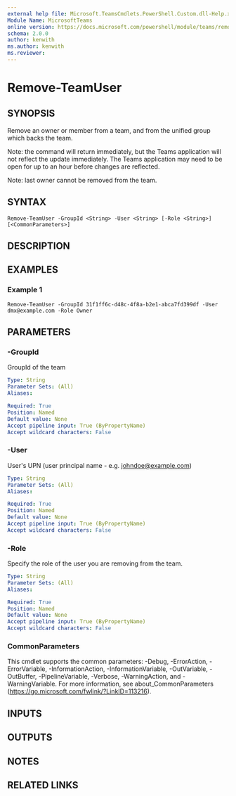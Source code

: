 ```yaml
---
external help file: Microsoft.TeamsCmdlets.PowerShell.Custom.dll-Help.xml
Module Name: MicrosoftTeams
online version: https://docs.microsoft.com/powershell/module/teams/remove-teamuser
schema: 2.0.0
author: kenwith
ms.author: kenwith
ms.reviewer:
---
```


# Remove-TeamUser

## SYNOPSIS

Remove an owner or member from a team, and from the unified group which backs the team.

Note: the command will return immediately, but the Teams application will not reflect the update immediately.
The Teams application may need to be open for up to an hour before changes are reflected.

Note: last owner cannot be removed from the team.

## SYNTAX

```
Remove-TeamUser -GroupId <String> -User <String> [-Role <String>] [<CommonParameters>]
```

## DESCRIPTION

## EXAMPLES

### Example 1
```
Remove-TeamUser -GroupId 31f1ff6c-d48c-4f8a-b2e1-abca7fd399df -User dmx@example.com -Role Owner
```

## PARAMETERS

### -GroupId
GroupId of the team

```yaml
Type: String
Parameter Sets: (All)
Aliases:

Required: True
Position: Named
Default value: None
Accept pipeline input: True (ByPropertyName)
Accept wildcard characters: False
```

### -User
User's UPN (user principal name - e.g.
johndoe@example.com)

```yaml
Type: String
Parameter Sets: (All)
Aliases:

Required: True
Position: Named
Default value: None
Accept pipeline input: True (ByPropertyName)
Accept wildcard characters: False
```

### -Role
Specify the role of the user you are removing from the team.

```yaml
Type: String
Parameter Sets: (All)
Aliases:

Required: True
Position: Named
Default value: None
Accept pipeline input: True (ByPropertyName)
Accept wildcard characters: False
```

### CommonParameters
This cmdlet supports the common parameters: -Debug, -ErrorAction, -ErrorVariable, -InformationAction, -InformationVariable, -OutVariable, -OutBuffer, -PipelineVariable, -Verbose, -WarningAction, and -WarningVariable.
For more information, see about_CommonParameters (https://go.microsoft.com/fwlink/?LinkID=113216).

## INPUTS

## OUTPUTS

## NOTES

## RELATED LINKS
